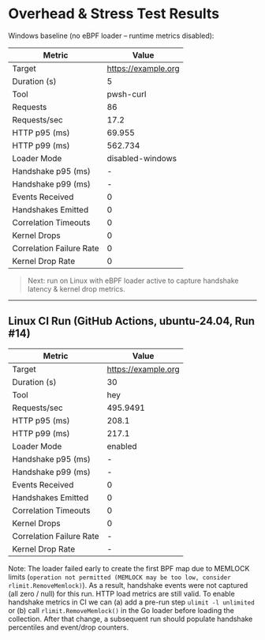 # Overhead & Stress Test Results

Windows baseline (no eBPF loader – runtime metrics disabled):

| Metric | Value |
|--------|-------|
| Target | https://example.org |
| Duration (s) | 5 |
| Tool | pwsh-curl |
| Requests | 86 |
| Requests/sec | 17.2 |
| HTTP p95 (ms) | 69.955 |
| HTTP p99 (ms) | 562.734 |
| Loader Mode | disabled-windows |
| Handshake p95 (ms) | - |
| Handshake p99 (ms) | - |
| Events Received | 0 |
| Handshakes Emitted | 0 |
| Correlation Timeouts | 0 |
| Kernel Drops | 0 |
| Correlation Failure Rate | 0 |
| Kernel Drop Rate | 0 |

> Next: run on Linux with eBPF loader active to capture handshake latency & kernel drop metrics.

---

## Linux CI Run (GitHub Actions, ubuntu-24.04, Run #14)

| Metric | Value |
|--------|-------|
| Target | https://example.org |
| Duration (s) | 30 |
| Tool | hey |
| Requests/sec | 495.9491 |
| HTTP p95 (ms) | 208.1 |
| HTTP p99 (ms) | 217.1 |
| Loader Mode | enabled |
| Handshake p95 (ms) | - |
| Handshake p99 (ms) | - |
| Events Received | 0 |
| Handshakes Emitted | 0 |
| Correlation Timeouts | 0 |
| Kernel Drops | 0 |
| Correlation Failure Rate | - |
| Kernel Drop Rate | - |

Note: The loader failed early to create the first BPF map due to MEMLOCK limits (`operation not permitted (MEMLOCK may be too low, consider rlimit.RemoveMemlock)`). As a result, handshake events were not captured (all zero / null) for this run. HTTP load metrics are still valid. To enable handshake metrics in CI we can (a) add a pre-run step `ulimit -l unlimited` or (b) call `rlimit.RemoveMemlock()` in the Go loader before loading the collection. After that change, a subsequent run should populate handshake percentiles and event/drop counters.
